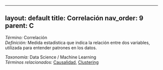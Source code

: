 
---
layout: default
title: Correlación
nav_order: 9
parent: C
---

*Término:* Correlación  
*Definición:* Medida estadística que indica la relación entre dos variables, utilizada para entender patrones en los datos.

*Taxonomía:* Data Science / Machine Learning  
*Términos relacionados:* [Causalidad](https://maleniski.github.io/diccionario-angl-tec-mx/docs/alfabeticamente/C/causalidad/), [Clustering](https://maleniski.github.io/diccionario-angl-tec-mx/docs/alfabeticamente/C/clustering/)
